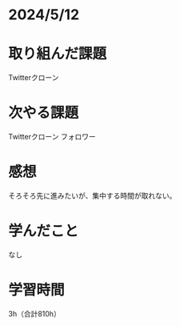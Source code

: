 # 2024/5/12
# 取り組んだ課題
Twitterクローン

# 次やる課題
Twitterクローン フォロワー

# 感想
そろそろ先に進みたいが、集中する時間が取れない。

# 学んだこと
なし

# 学習時間
3h（合計810h）
